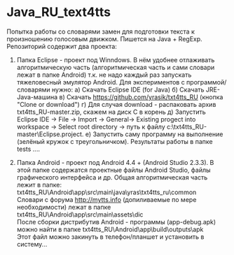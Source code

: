 # Java_RU_text4tts
Попытка работы со словарями замен для подготовки текста к произношению голосовым движком. Пишется на Java + RegExp. Репозиторий содержит два проекта:

1) Папка Eclipse - проект под Winndows. В нём удобнее отлаживать алгоритмическую часть (алгоритмическая часть и сами словари лежат в папке Android) т.к. не надо каждый раз запускать тяжеловесный эмулятор Android.
     Для экспериментов с программой/словарями нужно:
       а) Скачать   Eclipse IDE (for Java)
       б) Скачать JRE- Java-машина
       в) Скачать https://github.com/yrasik/txt4tts_RU (кнопка "Clone or download")
       г) Для случая download - распаковать архив txt4tts_RU-master.zip, скажем на диск C  в корень
       д) Запустить Eclipse IDE -> File -> Import -> General-> Existing progect into workspace -> Select root directory -> путь к файлу c:\txt4tts_RU-master\Eclipse\.project.
       е) Запустить саму программу на выполнение (зелёный кружок с треугольничком). Результаты работы в папке tests ....

2) Папка Android - проект под Android 4.4 + (Android Studio 2.3.3). В этой папке содержатся проектные файлы Android Studio, файлы графического интерфейса и др.
Общая алгоритмическая часть лежит в папке: txt4tts_RU\Android\app\src\main\java\yras\txt4tts_ru\common\
Словари с форума http://mytts.info (допиливаемые по мере необходимости) лежат в папке txt4tts_RU\Android\app\src\main\assets\dic\
После сборки дистрибутив Android - программы (app-debug.apk) можно найти в папке txt4tts_RU\Android\app\build\outputs\apk\
Этот файл можно закинуть в телефон/планшет и установить в систему...